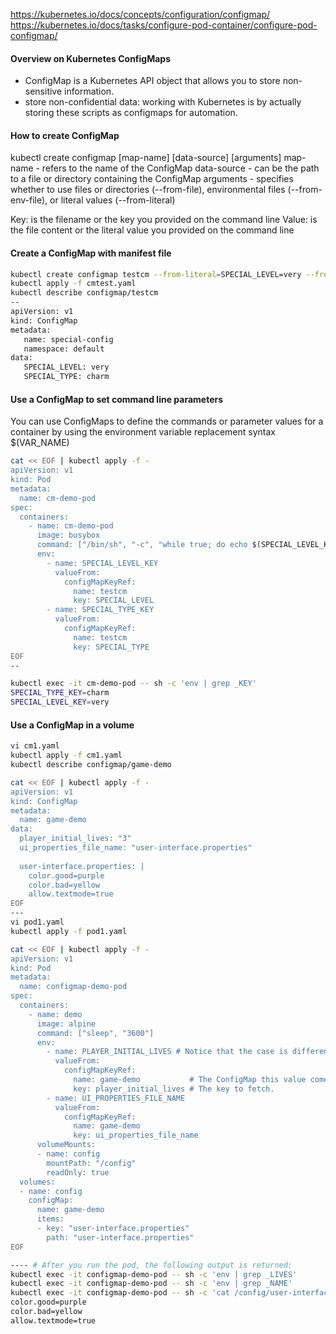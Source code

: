 https://kubernetes.io/docs/concepts/configuration/configmap/
https://kubernetes.io/docs/tasks/configure-pod-container/configure-pod-configmap/


#### Overview on Kubernetes ConfigMaps
- ConfigMap is a Kubernetes API object that allows you to store non-sensitive information.
- store non-confidential data: working with Kubernetes is by actually storing these scripts as configmaps for automation.

#### How to create ConfigMap

kubectl create configmap [map-name] [data-source] [arguments]
map-name - refers to the name of the ConfigMap
data-source - can be the path to a file or directory containing the ConfigMap
arguments - specifies whether to use files or directories (--from-file), environmental files (--from-env-file), or literal values (--from-literal)

Key: is the filename or the key you provided on the command line
Value: is the file content or the literal value you provided on the command line

#### Create a ConfigMap with manifest file

``````sh
kubectl create configmap testcm --from-literal=SPECIAL_LEVEL=very --from-literal=SPECIAL_TYPE=charm --dry-run=client -oyaml > cmtest.yaml
kubectl apply -f cmtest.yaml
kubectl describe configmap/testcm
--
apiVersion: v1
kind: ConfigMap
metadata:
   name: special-config
   namespace: default
data:
   SPECIAL_LEVEL: very
   SPECIAL_TYPE: charm

``````

#### Use a ConfigMap to set command line parameters
You can use ConfigMaps to define the commands or parameter values for a container by using the environment variable replacement syntax $(VAR_NAME)

``````sh
cat << EOF | kubectl apply -f -
apiVersion: v1
kind: Pod
metadata:
  name: cm-demo-pod
spec:
  containers:
    - name: cm-demo-pod
      image: busybox
      command: ["/bin/sh", "-c", "while true; do echo $(SPECIAL_LEVEL_KEY) $(SPECIAL_TYPE_KEY); sleep 3600 ; done"]
      env:
        - name: SPECIAL_LEVEL_KEY  
          valueFrom:
            configMapKeyRef:
              name: testcm           
              key: SPECIAL_LEVEL
        - name: SPECIAL_TYPE_KEY
          valueFrom:
            configMapKeyRef:
              name: testcm
              key: SPECIAL_TYPE
EOF
--

kubectl exec -it cm-demo-pod -- sh -c 'env | grep _KEY'
SPECIAL_TYPE_KEY=charm
SPECIAL_LEVEL_KEY=very
``````
#### Use a ConfigMap in a volume

``````sh
vi cm1.yaml
kubectl apply -f cm1.yaml
kubectl describe configmap/game-demo

cat << EOF | kubectl apply -f -
apiVersion: v1
kind: ConfigMap
metadata:
  name: game-demo
data:
  player_initial_lives: "3"
  ui_properties_file_name: "user-interface.properties"
  
  user-interface.properties: |
    color.good=purple
    color.bad=yellow
    allow.textmode=true
EOF
---
vi pod1.yaml
kubectl apply -f pod1.yaml

cat << EOF | kubectl apply -f -
apiVersion: v1
kind: Pod
metadata:
  name: configmap-demo-pod
spec:
  containers:
    - name: demo
      image: alpine
      command: ["sleep", "3600"]
      env:
        - name: PLAYER_INITIAL_LIVES # Notice that the case is different here
          valueFrom:
            configMapKeyRef:
              name: game-demo           # The ConfigMap this value comes from.
              key: player_initial_lives # The key to fetch.
        - name: UI_PROPERTIES_FILE_NAME
          valueFrom:
            configMapKeyRef:
              name: game-demo
              key: ui_properties_file_name
      volumeMounts:
      - name: config
        mountPath: "/config"
        readOnly: true
  volumes:
  - name: config
    configMap:
      name: game-demo
      items:
      - key: "user-interface.properties"
        path: "user-interface.properties"
EOF

---- # After you run the pod, the following output is returned:
kubectl exec -it configmap-demo-pod -- sh -c 'env | grep _LIVES'
kubectl exec -it configmap-demo-pod -- sh -c 'env | grep _NAME'
kubectl exec -it configmap-demo-pod -- sh -c 'cat /config/user-interface.properties'
color.good=purple
color.bad=yellow
allow.textmode=true 

``````
